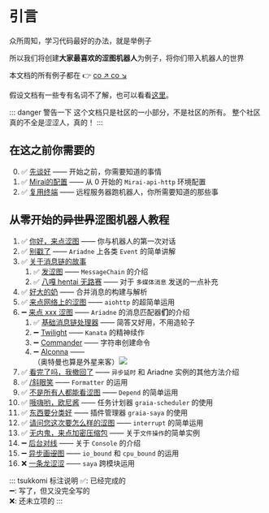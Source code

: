 # 引言

众所周知，学习代码最好的办法，就是举例子

所以我们将创建**大家最喜欢的涩图机器人**为例子，将你们带入机器人的世界

本文档的所有例子都在 :point_right: [co ↗ co ↘](https://github.com/GraiaCommunity/EroEroBot)

假设文档有一些专有名词不了解，也可以看看[这里](terms)。

::: danger 警告一下
这个文档只是社区的一小部分，不是社区的所有。
整个社区真的不全是涩涩人，真的！
:::

## 在这之前你需要的

0. :white_check_mark: [先谈好](./before/Q&A.md) —— 开始之前，你需要知道的事情
1. :white_check_mark: [Mirai的配置](./before/1_mirai.md) —— 从 0 开始的 `Mirai-api-http` 环境配置
2. :white_check_mark: [复用终端](./before/2_terminal_multiplexer.md) —— 远程服务器跑机器人，你所需要知道的那些事

## 从零开始的~~异世界~~涩图机器人教程

1. :white_check_mark: [你好，来点涩图](./tutorials/1_hello_ero.md) —— 你与机器人的第一次对话
2. :white_check_mark: [别戳了](./tutorials/2_other_event.md) —— `Ariadne` 上各类 `Event` 的简单讲解
3. :white_check_mark: [关于消息链的故事](./tutorials/3_1_ero_comes.md)
   1. :white_check_mark: [发涩图](./tutorials/3_1_ero_comes.md) —— `MessageChain` 的介绍
   2. :white_check_mark: [八嘎 hentai 无路赛](./tutorials/3_2_kugimiya.md) —— 对于 ` 多媒体消息 ` 发送的一点补充
4. :white_check_mark: [好大的奶](./tutorials/4_forward_message.md) —— 合并消息的构建与解析
5. :white_check_mark: [来点网络上的涩图](./tutorials/5_ero_from_net.md) —— `aiohttp` 的超简单运用
6. :heavy_minus_sign: [来点 xxx 涩图](./tutorials/6_0_setu_tag.md) —— `Ariadne` 的消息匹配器**们**的介绍
   1. :white_check_mark: [基础消息链处理器](./tutorials/6_1_base_parser.md) —— 简答又好用，不用造轮子
   2. :heavy_minus_sign: [Twilight](./tutorials/6_2_twilight.md) —— `Kanata` 的精神续作
   3. :heavy_minus_sign: [Commander](./tutorials/6_3_commander.md) —— 字符串创建命令
   4. :heavy_minus_sign: [Alconna](./tutorials/6_4_alconna.md) —— <MoreInfo words="外  星  来  客"><div style="background: var(--c-bg);border:3px solid var(--c-brand)">（奥特曼也算是外星来客）<img src="/images/alien.webp" style="vertical-align:top"/></div></MoreInfo>
7. :white_check_mark: [看完了吗，我撤回了](./tutorials/7_leave_no_evidence.md) —— `异步延时` 和 Ariadne 实例的其他方法介绍
8. :white_check_mark: [/斜眼笑](./tutorials/8_huaji.md) —— `Formatter` 的运用
9. :white_check_mark: [不是所有人都能看涩图](./tutorials/9_not_everyone_have_st.md) —— `Depend` 的简单运用
10. :white_check_mark: [哦嗨哟，欧尼酱](./tutorials/10_ohayou_oniichan.md) —— 任务计划器 `graia-scheduler` 的使用
11. :white_check_mark: [东西要分类好](./tutorials/11_classification.md) —— 插件管理器 `graia-saya` 的使用
12. :white_check_mark: [请问您这次要怎么样的涩图](./tutorials/12_setu_tag_pls.md) —— `interrupt` 的简单运用
13. :white_check_mark: [无内鬼，来点加密压缩包](./tutorials/13_encrypt_compressed_file.md) —— 关于`文件操作`的简单实例
14. :heavy_minus_sign: [后台对线](./tutorials/14_backend_laning.md) —— 关于 `Console` 的介绍
15. :heavy_minus_sign: [异步画~~涩~~图](./tutorials/15_async_drawing.md) —— `io_bound` 和 `cpu_bound` 的运用
16. :x: [一条龙涩涩](./) —— `saya` 跨模块运用

::: tsukkomi 标注说明
:white_check_mark:: 已经完成的  
:heavy_minus_sign:: 写了，但又没完全写的  
:x:: 还未立项的
:::
